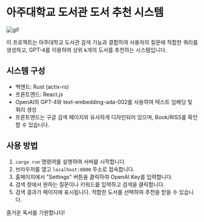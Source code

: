 # 아주대학교 도서관 도서 추천 시스템

![gif](https://github.com/Alfex4936/Ajou-Library-GPT/assets/2356749/54c129a0-d8bd-4070-afe3-e873ad1b2687)

이 프로젝트는 아주대학교 도서관 검색 기능과 결합하여 사용자의 질문에 적합한 쿼리를 생성하고, GPT-4를 이용하여 상위 k개의 도서를 추천하는 시스템입니다. 

## 시스템 구성

- 백엔드: Rust (actix-rs)
- 프론트엔드: React.js
- OpenAI의 GPT-4와 text-embedding-ada-002를 사용하여 텍스트 임베딩 및 쿼리 생성
- 프론트엔드는 구글 검색 페이지와 유사하게 디자인되어 있으며, Book/RISS를 확인할 수 있습니다.

## 사용 방법

1. `cargo run` 명령어를 실행하여 서버를 시작합니다.
2. 브라우저를 열고 `localhost:8800` 주소로 접속합니다.
3. 홈페이지에서 "Settings" 버튼을 클릭하여 OpenAI Key를 입력합니다.
4. 검색 창에서 원하는 질문이나 키워드를 입력하고 검색을 클릭합니다.
5. 검색 결과가 페이지에 표시됩니다. 적합한 도서를 선택하여 추천을 받을 수 있습니다. 

즐거운 독서를 기원합니다!